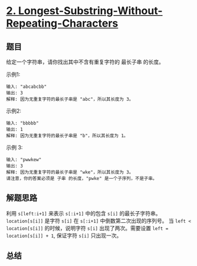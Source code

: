 # [2. Longest-Substring-Without-Repeating-Characters](https://leetcode-cn.com/problems/longest-substring-without-repeating-characters/)

## 题目

给定一个字符串，请你找出其中不含有重复字符的 最长子串 的长度。

示例1:

```
输入: "abcabcbb"
输出: 3 
解释: 因为无重复字符的最长子串是 "abc"，所以其长度为 3。
```

示例2:

```
输入: "bbbbb"
输出: 1
解释: 因为无重复字符的最长子串是 "b"，所以其长度为 1。
```


示例 3:

```
输入: "pwwkew"
输出: 3
解释: 因为无重复字符的最长子串是 "wke"，所以其长度为 3。
请注意，你的答案必须是 子串 的长度，"pwke" 是一个子序列，不是子串。
```


## 解题思路

利用 `s[left:i+1]` 来表示 `s[:i+1]` 中的包含 `s[i]` 的最长子字符串。 `location[s[i]]` 是字符 `s[i]` 在 `s[:i+1]` 中倒数第二次出现的序列号。 当 `left < location[s[i]]` 的时候，说明字符 `s[i]` 出现了两次。需要设置 `left = location[s[i]] + 1`, 保证字符 `s[i]` 只出现一次。


## 总结
